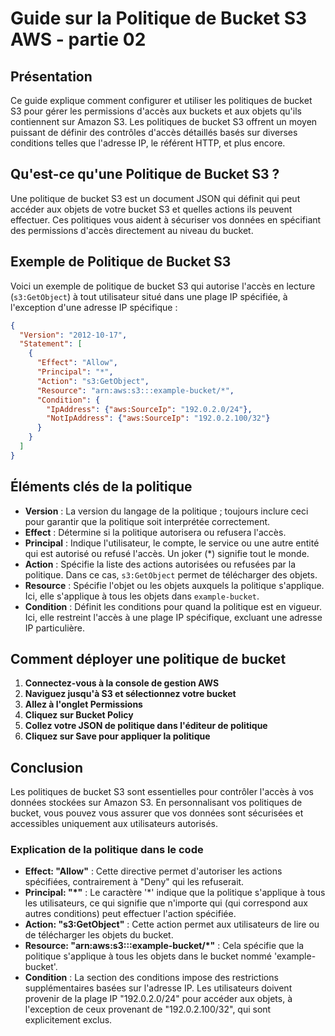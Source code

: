 # Guide sur la Politique de Bucket S3 AWS - partie 02

## Présentation
Ce guide explique comment configurer et utiliser les politiques de bucket S3 pour gérer les permissions d'accès aux buckets et aux objets qu'ils contiennent sur Amazon S3. Les politiques de bucket S3 offrent un moyen puissant de définir des contrôles d'accès détaillés basés sur diverses conditions telles que l'adresse IP, le référent HTTP, et plus encore.

## Qu'est-ce qu'une Politique de Bucket S3 ?
Une politique de bucket S3 est un document JSON qui définit qui peut accéder aux objets de votre bucket S3 et quelles actions ils peuvent effectuer. Ces politiques vous aident à sécuriser vos données en spécifiant des permissions d'accès directement au niveau du bucket.

## Exemple de Politique de Bucket S3
Voici un exemple de politique de bucket S3 qui autorise l'accès en lecture (`s3:GetObject`) à tout utilisateur situé dans une plage IP spécifiée, à l'exception d'une adresse IP spécifique :

```json
{
  "Version": "2012-10-17",
  "Statement": [
    {
      "Effect": "Allow",
      "Principal": "*",
      "Action": "s3:GetObject",
      "Resource": "arn:aws:s3:::example-bucket/*",
      "Condition": {
        "IpAddress": {"aws:SourceIp": "192.0.2.0/24"},
        "NotIpAddress": {"aws:SourceIp": "192.0.2.100/32"}
      }
    }
  ]
}
```

## Éléments clés de la politique
- **Version** : La version du langage de la politique ; toujours inclure ceci pour garantir que la politique soit interprétée correctement.
- **Effect** : Détermine si la politique autorisera ou refusera l'accès.
- **Principal** : Indique l'utilisateur, le compte, le service ou une autre entité qui est autorisé ou refusé l'accès. Un joker (*) signifie tout le monde.
- **Action** : Spécifie la liste des actions autorisées ou refusées par la politique. Dans ce cas, `s3:GetObject` permet de télécharger des objets.
- **Resource** : Spécifie l'objet ou les objets auxquels la politique s'applique. Ici, elle s'applique à tous les objets dans `example-bucket`.
- **Condition** : Définit les conditions pour quand la politique est en vigueur. Ici, elle restreint l'accès à une plage IP spécifique, excluant une adresse IP particulière.

## Comment déployer une politique de bucket
1. **Connectez-vous à la console de gestion AWS**
2. **Naviguez jusqu'à S3 et sélectionnez votre bucket**
3. **Allez à l'onglet Permissions**
4. **Cliquez sur Bucket Policy**
5. **Collez votre JSON de politique dans l'éditeur de politique**
6. **Cliquez sur Save pour appliquer la politique**

## Conclusion
Les politiques de bucket S3 sont essentielles pour contrôler l'accès à vos données stockées sur Amazon S3. En personnalisant vos politiques de bucket, vous pouvez vous assurer que vos données sont sécurisées et accessibles uniquement aux utilisateurs autorisés.

### Explication de la politique dans le code
- **Effect: "Allow"** : Cette directive permet d'autoriser les actions spécifiées, contrairement à "Deny" qui les refuserait.
- **Principal: "*"** : Le caractère '*' indique que la politique s'applique à tous les utilisateurs, ce qui signifie que n'importe qui (qui correspond aux autres conditions) peut effectuer l'action spécifiée.
- **Action: "s3:GetObject"** : Cette action permet aux utilisateurs de lire ou de télécharger les objets du bucket.
- **Resource: "arn:aws:s3:::example-bucket/*"** : Cela spécifie que la politique s'applique à tous les objets dans le bucket nommé 'example-bucket'.
- **Condition** : La section des conditions impose des restrictions supplémentaires basées sur l'adresse IP. Les utilisateurs doivent provenir de la plage IP "192.0.2.0/24" pour accéder aux objets, à l'exception de ceux provenant de "192.0.2.100/32", qui sont explicitement exclus.
